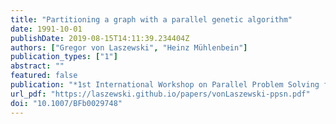 ```yaml
---
title: "Partitioning a graph with a parallel genetic algorithm"
date: 1991-10-01
publishDate: 2019-08-15T14:11:39.234404Z
authors: ["Gregor von Laszewski", "Heinz Mühlenbein"]
publication_types: ["1"]
abstract: ""
featured: false
publication: "*1st International Workshop on Parallel Problem Solving from Nature*"
url_pdf: "https://laszewski.github.io/papers/vonLaszewski-ppsn.pdf"
doi: "10.1007/BFb0029748"
---
```


